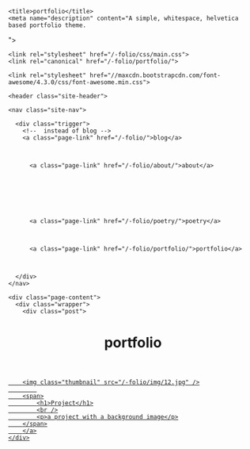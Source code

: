 
<!DOCTYPE html>
<html>

  <head>
    <meta charset="utf-8">
    <meta name="viewport" content="width=device-width initial-scale=1" />
    <meta http-equiv="X-UA-Compatible" content="IE=edge">

    <title>portfolio</title>
    <meta name="description" content="A simple, whitespace, helvetica based portfolio theme.
">

    <link rel="stylesheet" href="/-folio/css/main.css">
    <link rel="canonical" href="/-folio/portfolio/">

    <link rel="stylesheet" href="//maxcdn.bootstrapcdn.com/font-awesome/4.3.0/css/font-awesome.min.css">
</head>


  <body>

    <header class="site-header">

  <div class="wrapper">

    <nav class="site-nav">

      <div class="trigger">
        <!--  instead of blog -->
        <a class="page-link" href="/-folio/">blog</a>

        
          
          <a class="page-link" href="/-folio/about/">about</a>
          
        
          
        
          
        
          
          <a class="page-link" href="/-folio/poetry/">poetry</a>
          
        
          
          <a class="page-link" href="/-folio/portfolio/">portfolio</a>
          
        

      </div>
    </nav>

  </div>

</header>



    <div class="page-content">
      <div class="wrapper">
        <div class="post">

  <header class="post-header">
    <h1 class="post-title">portfolio</h1>
    <h5 class="post-description"></h5>
  </header>

  <article class="post-content">
    
<div class="project ">
    <div class="thumbnail">
        <a href="/-folio/portfolio/1_project/">
        
        <img class="thumbnail" src="/-folio/img/12.jpg" />
            
        <span>
            <h1>Project</h1>
            <br />
            <p>a project with a background image</p>
        </span>
        </a>
    </div>
</div>
